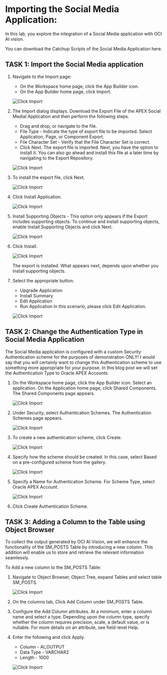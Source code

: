 # Importing the Social Media Application:

In this lab, you explore the integration of a Social Media application with OCI AI vision.


You can download the Catchup Scripts of the Social Media Application here.

## TASK 1: Import the Social Media application

1. Navigate to the Import page:
    - On the Workspace home page, click the App Builder icon.
    - On the App Builder home page, click Import.

    ![Click Import](images/import0.png " ")

2. The Import dialog displays. Download the Export File of the APEX Social Medial Application and then perform the following steps.
    - Drag and drop, or navigate to the file.
    - File Type - Indicate the type of export file to be imported. Select Application, Page, or Component Export.
    - File Character Set - Verify that the File Character Set is correct.
    - Click Next.
   The export file is imported. Next, you have the option to install it. You can also go ahead and install this file at a later time by navigating to the Export Repository.

    ![Click Import](images/import1.png " ")

3. To install the export file, click Next.

    ![Click Import](images/import.png " ")

4. Click Install Application.

    ![Click Import](images/install-app2.png " ")

5. Install Supporting Objects - This option only appears if the Export includes supporting objects.
To continue and install supporting objects, enable Install Supporting Objects and click Next.

    ![Click Import](images/install-app1.png " ")

6. Click Install.

    ![Click Import](images/install-app.png " ")

   The export is installed. What appears next, depends upon whether you install supporting objects.

7. Select the appropriate button:
    - Upgrade Application
    - Install Summary
    - Edit Application
    - Run Application
   In this scenario, please click Edit Application.

   ![Click Import](images/edit-app.png " ")

## TASK 2: Change the Authentication Type in Social Media Application

The Social Media application is configured with a custom Security Authentication scheme for the purposes of demonstration ONLY! I would say that you will certainly want to change this Authentication scheme to use something more appropriate for your purpose. In this blog post we will set the Authentication Type to Oracle APEX Accounts.



1. On the Workspace home page, click the App Builder icon. Select an application. On the Application home page, click Shared Components. The Shared Components page appears.

   ![Click Import](images/shared-comp.png " ")

2. Under Security, select Authentication Schemes.
   The Authentication Schemes page appears.

   ![Click Import](images/sc-authentication.png " ")

3. To create a new authentication scheme, click Create.

   ![Click Import](images/create-button.png " ")

4. Specify how the scheme should be created. In this case, select Based on a pre-configured scheme from the gallery.

   ![Click Import](images/create-authentication-scheme.png " ")

5. Specify a Name for Authentication Scheme.  For Scheme Type, select Oracle APEX Account.

   ![Click Import](images/oracle-apex-accounts1.png " ")

6. Click Create Authentication Scheme.



## TASK 3: Adding a Column to the Table using Object Browser

To collect the output generated by OCI AI Vision, we will enhance the functionality of the SM_POSTS Table by introducing a new column. This addition will enable us to store and retrieve the relevant information seamlessly.

To Add a new column to the SM\_POSTS Table:

1. Navigate to Object Browser, Object Tree, expand Tables and select table SM_POSTS.

    ![Click Import](images/add-column.png " ")

2. On the columns tab, Click Add Column under SM\_POSTS Table.


3. Configure the Add Column attributes. At a minimum, enter a column name and select a type. Depending upon the column type, specify whether the column requires precision, scale, a default value, or is nullable. For more details on an attribute, see field-level Help.


4. Enter the following and click Apply.
      - Column     - AI_OUTPUT
      - Data Type - VARCHAR2
      - Length     - 1000

   ![Click Import](images/ai-output-column.png " ")
